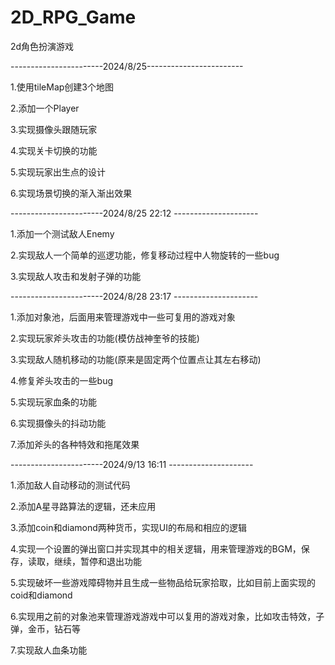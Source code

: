 # 2D_RPG_Game
2d角色扮演游戏

-----------------------2024/8/25------------------------

1.使用tileMap创建3个地图

2.添加一个Player

3.实现摄像头跟随玩家

4.实现关卡切换的功能

5.实现玩家出生点的设计

6.实现场景切换的渐入渐出效果

-----------------------2024/8/25  22:12 ---------------------

1.添加一个测试敌人Enemy

2.实现敌人一个简单的巡逻功能，修复移动过程中人物旋转的一些bug

3.实现敌人攻击和发射子弹的功能

-----------------------2024/8/28  23:17 ---------------------

1.添加对象池，后面用来管理游戏中一些可复用的游戏对象

2.实现玩家斧头攻击的功能(模仿战神奎爷的技能)

3.实现敌人随机移动的功能(原来是固定两个位置点让其左右移动)

4.修复斧头攻击的一些bug

5.实现玩家血条的功能

6.实现摄像头的抖动功能

7.添加斧头的各种特效和拖尾效果

-----------------------2024/9/13  16:11 ---------------------

1.添加敌人自动移动的测试代码

2.添加A星寻路算法的逻辑，还未应用

3.添加coin和diamond两种货币，实现UI的布局和相应的逻辑

4.实现一个设置的弹出窗口并实现其中的相关逻辑，用来管理游戏的BGM，保存，读取，继续，暂停和退出功能

5.实现破坏一些游戏障碍物并且生成一些物品给玩家拾取，比如目前上面实现的coid和diamond

6.实现用之前的对象池来管理游戏游戏中可以复用的游戏对象，比如攻击特效，子弹，金币，钻石等

7.实现敌人血条功能




